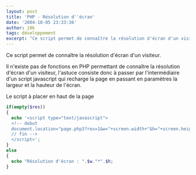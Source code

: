 ```yaml
---
layout: post
title: 'PHP - Résolution d''écran'
date: '2004-10-05 23:33:36'
author: j0k
tags: développement
excerpt: "Ce script permet de connaître la résolution d'écran d'un visiteur.  \nIl n'existe pas de fonctions en PHP permettant de connaître la résolution d'écran d'un visiteur, l'astuce consiste donc à passer par l'intermédiaire d'un script javascript qui recharge la page en passant en paramètres la largeur et la hauteur de l'écran."
---
```


Ce script permet de connaître la résolution d'écran d'un visiteur.

 Il n'existe pas de fonctions en PHP permettant de connaître la résolution d'écran d'un visiteur, l'astuce consiste donc à passer par l'intermédiaire d'un script javascript qui recharge la page en passant en paramètres la largeur et la hauteur de l'écran.

Le script à placer en haut de la page

```php
if(empty($res))
{
  echo '<script type="text/javascript">
  <!-- debut
  document.location="page.php3?res=1&w="+screen.width+"&h="+screen.height;
  // fin -->
  </script>';
}
else
{
  echo "Résolution d'écran : ".$w."*".$h;
}
```
